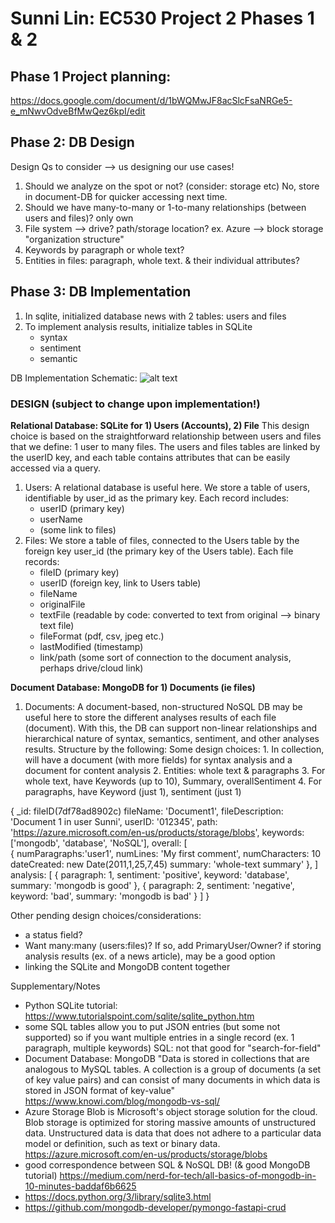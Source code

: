 # Sunni Lin: EC530 Project 2 Phases 1 & 2

## Phase 1 Project planning: 
https://docs.google.com/document/d/1bWQMwJF8acSlcFsaNRGe5-e_mNwvOdveBfMwQez6kpI/edit


## Phase 2: DB Design

Design Qs to consider --> us designing our use cases!
1) Should we analyze on the spot or not? (consider: storage etc)
    No, store in document-DB for quicker accessing next time.
2) Should we have many-to-many or 1-to-many relationships (between users and files)?
    only own
3) File system --> drive? path/storage location? ex. Azure --> block storage "organization structure"
4) Keywords by paragraph or whole text?
5) Entities in files: paragraph, whole text. & their individual attributes?

## Phase 3: DB Implementation
1) In sqlite, initialized database news with 2 tables: users and files
2) To implement analysis results, initialize tables in SQLite
    - syntax
    - sentiment
    - semantic

DB Implementation Schematic:
![alt text](/Users/sunni426/EC530/news-analyzer-sunni426)

### DESIGN (subject to change upon implementation!)
**Relational Database: SQLite for 1) Users (Accounts), 2) File**
This design choice is based on the straightforward relationship between users and files that we define: 1 user to many files. The users and files tables are linked by the userID key, and each table contains attributes that can be easily accessed via a query.
1) Users: A relational database is useful here. We store a table of users, identifiable by user_id as the primary key. Each record includes:
    - userID (primary key)
    - userName
    - (some link to files)
2) Files: We store a table of files, connected to the Users table by the foreign key user_id (the primary key of the Users table). Each file records:
    - fileID (primary key)
    - userID (foreign key, link to Users table)
    - fileName
    - originalFile
    - textFile (readable by code: converted to text from original --> binary text file)
    - fileFormat (pdf, csv, jpeg etc.)
    - lastModified (timestamp)
    - link/path (some sort of connection to the document analysis, perhaps drive/cloud link)

**Document Database: MongoDB for 1) Documents (ie files)**
1) Documents: A document-based, non-structured NoSQL DB may be useful here to store the different analyses results of each file (document). With this, the DB can support non-linear relationships and hierarchical nature of syntax, semantics, sentiment, and other analyses results. Structure by the following:
    Some design choices:
        1. In collection, will have a document (with more fields) for syntax analysis and a document for content analysis
        2. Entities: whole text & paragraphs
        3. For whole text, have Keywords (up to 10), Summary, overallSentiment
        4. For paragraphs, have Keyword (just 1), sentiment (just 1)

{
   _id: fileID(7df78ad8902c)
   fileName: 'Document1', 
   fileDescription: 'Document 1 in user Sunni',
   userID: '012345',
   path: 'https://azure.microsoft.com/en-us/products/storage/blobs', <!-- path on drive/cloud -->
   keywords: ['mongodb', 'database', 'NoSQL'],
    <!-- syntax/overall -->
   overall: [	
        {
            numParagraphs:'user1',
            numLines: 'My first comment',
            numCharacters: 10
            dateCreated: new Date(2011,1,25,7,45)
            summary: 'whole-text summary'
        },
    ]
    <!-- organized by paragraph: sentiment & semantics analysis -->
    analysis: [	
        {
            paragraph: 1,
            sentiment: 'positive',
            keyword: 'database', <!-- only 1 keyword for each paragraph -->
            summary: 'mongodb is good'
        },
        {
            paragraph: 2,
            sentiment: 'negative',
            keyword: 'bad',
            summary: 'mongodb is bad'
        }
    ]
}





Other pending design choices/considerations:
- a status field?
- Want many:many (users:files)? If so, add PrimaryUser/Owner?
    if storing analysis results (ex. of a news article), may be a good option
- linking the SQLite and MongoDB content together


Supplementary/Notes
- Python SQLite tutorial: https://www.tutorialspoint.com/sqlite/sqlite_python.htm
- some SQL tables allow you to put JSON entries (but some not supported) so if you want multiple entries in a single record (ex. 1 paragraph, multiple keywords)
SQL: not that good for "search-for-field"
- Document Database: MongoDB "Data is stored in collections that are analogous to MySQL tables. A collection is a group of documents (a set of key value pairs) and can consist of many documents in which data is stored in JSON format of key-value" https://www.knowi.com/blog/mongodb-vs-sql/ 
- Azure Storage Blob is Microsoft's object storage solution for the cloud. Blob storage is optimized for storing massive amounts of unstructured data. Unstructured data is data that does not adhere to a particular data model or definition, such as text or binary data. https://azure.microsoft.com/en-us/products/storage/blobs 
- good correspondence between SQL & NoSQL DB! (& good MongoDB tutorial) https://medium.com/nerd-for-tech/all-basics-of-mongodb-in-10-minutes-baddaf6b6625 
- https://docs.python.org/3/library/sqlite3.html 
- https://github.com/mongodb-developer/pymongo-fastapi-crud 